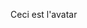 Ceci est l'avatar

<Avatar picture="http://images.guff.com/gallery/image/screen-shot-2015-09-07-at-151108" />
